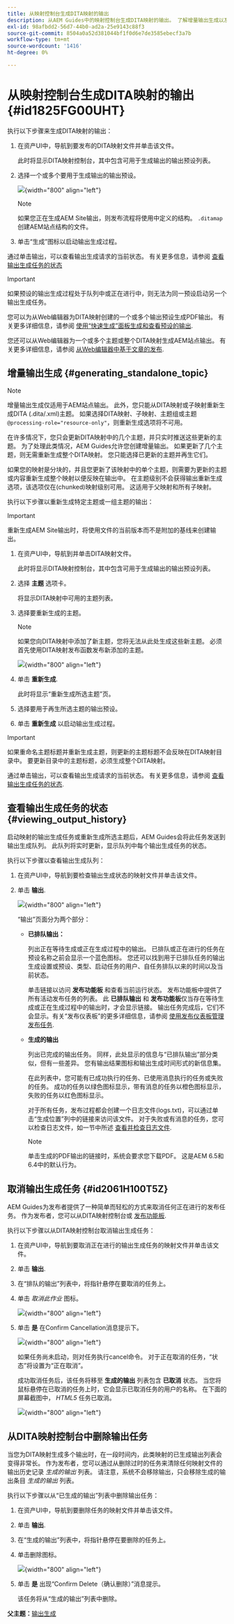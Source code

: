 ```yaml
---
title: 从映射控制台生成DITA映射的输出
description: 从AEM Guides中的映射控制台生成DITA映射的输出。 了解增量输出生成以及如何查看状态、取消和删除输出任务。
exl-id: 98afbdd2-56d7-44b0-ad2a-25e9143c88f3
source-git-commit: 8504a0a52d381044bf1f0d6e7de3585ebecf3a7b
workflow-type: tm+mt
source-wordcount: '1416'
ht-degree: 0%

---
```


# 从映射控制台生成DITA映射的输出 {#id1825FG00UHT}

执行以下步骤来生成DITA映射的输出：

1. 在资产UI中，导航到要发布的DITA映射文件并单击该文件。

   此时将显示DITA映射控制台，其中包含可用于生成输出的输出预设列表。

1. 选择一个或多个要用于生成输出的输出预设。

   ![](images/generate-multiple-outputs-uuid.png){width="800" align="left"}

   >[!NOTE]
   >
   > 如果您正在生成AEM Site输出，则发布流程将使用中定义的结构。 `.ditamap` 创建AEM站点结构的文件。

1. 单击“生成”图标以启动输出生成过程。


通过单击输出，可以查看输出生成请求的当前状态。 有关更多信息，请参阅 [查看输出生成任务的状态](#viewing_output_history)

>[!IMPORTANT]
>
> 如果预设的输出生成过程处于队列中或正在进行中，则无法为同一预设启动另一个输出生成任务。

您可以为从Web编辑器为DITA映射创建的一个或多个输出预设生成PDF输出。 有关更多详细信息，请参阅 [使用“快速生成”面板生成和查看预设的输出](web-editor-quick-generate-panel.md#).

您还可以从Web编辑器为一个或多个主题或整个DITA映射生成AEM站点输出。 有关更多详细信息，请参阅 [从Web编辑器中基于文章的发布](web-editor-article-publishing.md#id218CK0U019I).

## 增量输出生成 {#generating_standalone_topic}

>[!NOTE]
>
> 增量输出生成仅适用于AEM站点输出。 此外，您只能从DITA映射或子映射重新生成DITA \(.dita/.xml\)主题。 如果选择DITA映射、子映射、主题组或主题 `@processing-role="resource-only"`，则重新生成选项将不可用。

在许多情况下，您只会更新DITA映射中的几个主题，并只实时推送这些更新的主题。 为了处理此类情况，AEM Guides允许您创建增量输出。 如果更新了几个主题，则无需重新生成整个DITA映射。 您只能选择已更新的主题并再生它们。

如果您的映射是分块的，并且您更新了该映射中的单个主题，则需要为更新的主题或内容重新生成整个映射以便反映在输出中。 在主题级别不会获得输出重新生成选项，该选项仅在\(chunked\)映射级别可用。 这适用于父映射和所有子映射。

执行以下步骤以重新生成特定主题或一组主题的输出：

>[!IMPORTANT]
>
> 重新生成AEM Site输出时，将使用文件的当前版本而不是附加的基线来创建输出。

1. 在资产UI中，导航到并单击DITA映射文件。

   此时将显示DITA映射控制台，其中包含可用于生成输出的输出预设列表。

1. 选择 **主题** 选项卡。

   将显示DITA映射中可用的主题列表。

1. 选择要重新生成的主题。

   >[!NOTE]
   >
   > 如果您向DITA映射中添加了新主题，您将无法从此处生成这些新主题。 必须首先使用DITA映射发布函数发布新添加的主题。

   ![](images/regenerate-topics.png){width="800" align="left"}

1. 单击 **重新生成**.

   此时将显示“重新生成所选主题”页。

1. 选择要用于再生所选主题的输出预设。

1. 单击 **重新生成** 以启动输出生成过程。


>[!IMPORTANT]
>
> 如果重命名主题标题并重新生成主题，则更新的主题标题不会反映在DITA映射目录中。 要更新目录中的主题标题，必须生成整个DITA映射。

通过单击输出，可以查看输出生成请求的当前状态。 有关更多信息，请参阅 [查看输出生成任务的状态](#viewing_output_history).

## 查看输出生成任务的状态 {#viewing_output_history}

启动映射的输出生成任务或重新生成所选主题后，AEM Guides会将此任务发送到输出生成队列。 此队列将实时更新，显示队列中每个输出生成任务的状态。

执行以下步骤以查看输出生成队列：

1. 在资产UI中，导航到要检查输出生成状态的映射文件并单击该文件。

1. 单击 **输出**.

   ![](images/output-queued.png){width="800" align="left"}

   “输出”页面分为两个部分：

   - **已排队输出：**

     列出正在等待生成或正在生成过程中的输出。 已排队或正在进行的任务在预设名称之前会显示一个蓝色图标。 您还可以找到用于已排队任务的输出生成设置或预设、类型、启动任务的用户、自任务排队以来的时间以及当前状态。

     单击链接以访问 **发布功能板** 和查看当前运行状态。 发布功能板中提供了所有活动发布任务的列表。 此 **已排队输出** 和 **发布功能板**&#x200B;仅当存在等待生成或正在生成过程中的输出时，才会显示链接。 输出任务完成后，它们不会显示。有关“发布仪表板”的更多详细信息，请参阅 [使用发布仪表板管理发布任务](generate-output-publish-dashboard.md#).

   - **生成的输出**

     列出已完成的输出任务。 同样，此处显示的信息与“已排队输出”部分类似，但有一些差异。 您有输出结果图标和输出生成时间形式的新信息集。

     在此列表中，您可能有已成功执行的任务、已使用消息执行的任务或失败的任务。 成功的任务以绿色图标显示，带有消息的任务以橙色图标显示，失败的任务以红色图标显示。

     对于所有任务，发布过程都会创建一个日志文件\(logs.txt\)，可以通过单击“生成位置”列中的链接来访问该文件。 对于失败或有消息的任务，您可以检查日志文件，如一节中所述 [查看并检查日志文件](generate-output-basic-troubleshooting.md#id1822G0P0CHS).

     >[!NOTE]
     >
     > 单击生成的PDF输出的链接时，系统会要求您下载PDF。 这是AEM 6.5和6.4中的默认行为。


## 取消输出生成任务 {#id2061H100T5Z}

AEM Guides为发布者提供了一种简单而轻松的方式来取消任何正在进行的发布任务。 作为发布者，您可以从DITA映射控制台或 [发布功能板](generate-output-publish-dashboard.md#).

执行以下步骤以从DITA映射控制台取消输出生成任务：

1. 在资产UI中，导航到要取消正在进行的输出生成任务的映射文件并单击该文件。

1. 单击 **输出**.

1. 在“排队的输出”列表中，将指针悬停在要取消的任务上。

1. 单击 *取消此作业* 图标。

   ![](images/cancel-publish-task-map-console.png){width="800" align="left"}

1. 单击 **是** 在Confirm Cancellation消息提示下。

   ![](images/confirm-cancel-output-map-condole.png){width="800" align="left"}

   如果任务尚未启动，则对任务执行cancel命令。 对于正在取消的任务，“状态”将设置为“正在取消”。

   成功取消任务后，该任务将移至 **生成的输出** 列表包含 **已取消** 状态。 当您将鼠标悬停在已取消的任务上时，它会显示已取消任务的用户的名称。 在下面的屏幕截图中， *HTML5* 任务已取消。

   ![](images/cancelled-output-task.png){width="800" align="left"}


## 从DITA映射控制台中删除输出任务

当您为DITA映射生成多个输出时，在一段时间内，此类映射的已生成输出列表会变得非常长。 作为发布者，您可以通过从删除过时的任务来清除任何映射文件的输出历史记录 *生成的输出* 列表。 请注意，系统不会移除输出，只会移除生成的输出条目 *生成的输出* 列表。

执行以下步骤以从“已生成的输出”列表中删除输出任务：

1. 在资产UI中，导航到要删除任务的映射文件并单击该文件。

1. 单击 **输出**.

1. 在“生成的输出”列表中，将指针悬停在要删除的任务上。

1. 单击删除图标。

   ![](images/delete-output-task.png){width="800" align="left"}

1. 单击 **是** 出现“Confirm Delete（确认删除）”消息提示。

   该任务将从“生成的输出”列表中删除。


**父主题：**[&#x200B;输出生成](generate-output.md)
